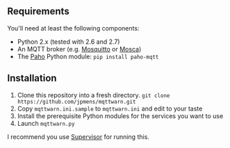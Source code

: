 ## Requirements

You'll need at least the following components:

* Python 2.x (tested with 2.6 and 2.7)
* An MQTT broker (e.g. [Mosquitto](http://mosquitto.org) or [Mosca](http://www.mosca.io/))
* The [Paho](http://www.eclipse.org/paho/) Python module: `pip install paho-mqtt`

## Installation

1. Clone this repository into a fresh directory.
  `git clone https://github.com/jpmens/mqttwarn.git`
2. Copy `mqttwarn.ini.sample` to `mqttwarn.ini` and edit to your taste
3. Install the prerequisite Python modules for the services you want to use
4. Launch `mqttwarn.py`

I recommend you use [Supervisor](http://jpmens.net/2014/02/13/in-my-toolbox-supervisord/) for running this.